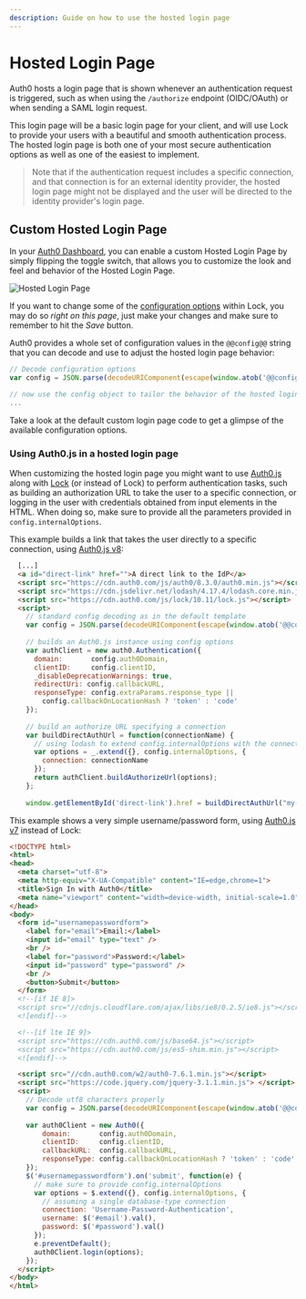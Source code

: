 ```yaml
---
description: Guide on how to use the hosted login page
---
```


# Hosted Login Page

Auth0 hosts a login page that is shown whenever an authentication request is triggered, such as when using the `/authorize` endpoint (OIDC/OAuth) or when sending a SAML login request.

This login page will be a basic login page for your client, and will use Lock to provide your users with a beautiful and smooth authentication process. The hosted login page is both one of your most secure authentication options as well as one of the easiest to implement.

> Note that if the authentication request includes a specific connection, and that connection is for an external identity provider, the hosted login page might not be displayed and the user will be directed to the identity provider's login page.

## Custom Hosted Login Page

In your [Auth0 Dashboard](${manage_url}/#/login_page), you can enable a custom Hosted Login Page by simply flipping the toggle switch, that allows you to customize the look and feel and behavior of the Hosted Login Page.

![Hosted Login Page](/media/articles/hosted-pages/login.png)

If you want to change some of the [configuration options](/libraries/lock/v10/customization) within Lock, you may do so _right on this page_, just make your changes and make sure to remember to hit the _Save_ button. 

Auth0 provides a whole set of configuration values in the `@@config@@` string that you can decode and use to adjust the hosted login page behavior:

```javascript
// Decode configuration options
var config = JSON.parse(decodeURIComponent(escape(window.atob('@@config@@'))));

// now use the config object to tailor the behavior of the hosted login page
...
```

Take a look at the default custom login page code to get a glimpse of the available configuration options. 

### Using Auth0.js in a hosted login page

When customizing the hosted login page you might want to use [Auth0.js](/libraries/auth0js) along with [Lock](/libraries/lock) (or instead of Lock) to perform authentication tasks, such as building an authorization URL to take the user to a specific connection, or logging in the user with credentials obtained from input elements in the HTML. When doing so, make sure to provide all the parameters provided in `config.internalOptions`.

This example builds a link that takes the user directly to a specific connection, using [Auth0.js v8](/libraries/auth0js):

```html
  [...]
  <a id="direct-link" href="">A direct link to the IdP</a>
  <script src="https://cdn.auth0.com/js/auth0/8.3.0/auth0.min.js"></script>
  <script src="https://cdn.jsdelivr.net/lodash/4.17.4/lodash.core.min.js"></script>  
  <script src="https://cdn.auth0.com/js/lock/10.11/lock.js"></script>
  <script>
    // standard config decoding as in the default template
    var config = JSON.parse(decodeURIComponent(escape(window.atob('@@config@@'))));
    
    // builds an Auth0.js instance using config options
    var authClient = new auth0.Authentication({
      domain:       config.auth0Domain,
      clientID:     config.clientID,
      _disableDeprecationWarnings: true,
      redirectUri: config.callbackURL,
      responseType: config.extraParams.response_type || 
        config.callbackOnLocationHash ? 'token' : 'code'
    });
    
    // build an authorize URL specifying a connection
    var buildDirectAuthUrl = function(connectionName) {
      // using lodash to extend config.internalOptions with the connectionName
      var options = _.extend({}, config.internalOptions, {
        connection: connectionName
      });
      return authClient.buildAuthorizeUrl(options);
    };
    
    window.getElementById('direct-link').href = buildDirectAuthUrl("my-idp-connection");
``` 

This example shows a very simple username/password form, using [Auth0.js v7](/libraries/auth0js/v7) instead of Lock:

```html
<!DOCTYPE html>
<html>
<head>
  <meta charset="utf-8">
  <meta http-equiv="X-UA-Compatible" content="IE=edge,chrome=1">
  <title>Sign In with Auth0</title>
  <meta name="viewport" content="width=device-width, initial-scale=1.0" />
</head>
<body>
  <form id="usernamepasswordform">
    <label for="email">Email:</label>
    <input id="email" type="text" />
    <br />
    <label for="password">Password:</label>
    <input id="password" type="password" />
    <br />
    <button>Submit</button>
  </form>  
  <!--[if IE 8]>
  <script src="//cdnjs.cloudflare.com/ajax/libs/ie8/0.2.5/ie8.js"></script>
  <![endif]-->

  <!--[if lte IE 9]>
  <script src="https://cdn.auth0.com/js/base64.js"></script>
  <script src="https://cdn.auth0.com/js/es5-shim.min.js"></script>
  <![endif]-->

  <script src="//cdn.auth0.com/w2/auth0-7.6.1.min.js"></script>
  <script src="https://code.jquery.com/jquery-3.1.1.min.js"> </script>
  <script>
    // Decode utf8 characters properly
    var config = JSON.parse(decodeURIComponent(escape(window.atob('@@config@@'))));
    
    var auth0Client = new Auth0({
        domain:       config.auth0Domain,
        clientID:     config.clientID,
        callbackURL:  config.callbackURL,
        responseType: config.callbackOnLocationHash ? 'token' : 'code'
    });
    $('#usernamepasswordform').on('submit', function(e) {
      // make sure to provide config.internalOptions
      var options = $.extend({}, config.internalOptions, {
        // assuming a single database-type connection
        connection: 'Username-Password-Authentication',
        username: $('#email').val(),
        password: $('#password').val()
      });
      e.preventDefault();
      auth0Client.login(options);
    });
  </script>
</body>
</html>
``` 
